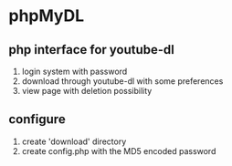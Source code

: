 phpMyDL
=======

php interface for youtube-dl
----------------------------

1. login system with password
2. download through youtube-dl with some preferences
3. view page with deletion possibility

configure
----------------------------
1. create 'download' directory
2. create config.php with the MD5 encoded password
